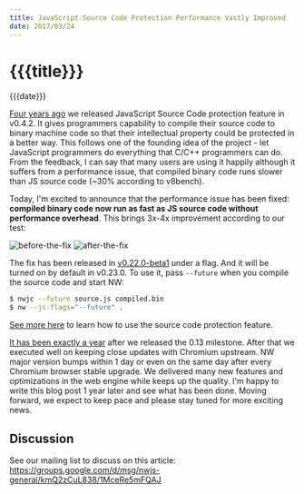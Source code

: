 ```yaml
---
title: JavaScript Source Code Protection Performance Vastly Improved
date: 2017/03/24
---
```

# {{{title}}}
{{{date}}}

[Four years ago](https://github.com/nwjs/nw.js/issues/269#event-37337214) we released JavaScript Source Code protection feature in v0.4.2. It gives programmers capability to compile their source code to binary machine code so that their intellectual property could be protected in a better way. This follows one of the founding idea of the project - let JavaScript programmers do everything that C/C++ programmers can do. From the feedback, I can say that many users are using it happily although it suffers from a performance issue, that compiled binary code runs slower than JS source code (~30% according to v8bench).

Today, I'm excited to announce that the performance issue has been fixed: **compiled binary code now run as fast as JS source code without performance overhead**. This brings 3x-4x improvement according to our test:

![before-the-fix](/images/octane.png "Before the fix")
![after-the-fix](/images/octane-future.png "After the fix")

The fix has been released in [v0.22.0-beta1](v0.22.0-beta1/) under a flag. And it will be turned on by default in v0.23.0. To use it, pass `--future` when you compile the source code and start NW:
```bash
$ nwjc --future source.js compiled.bin
$ nw --js-flags="--future" .
```
[See more here](http://docs.nwjs.io/en/latest/For%20Users/Advanced/Protect%20JavaScript%20Source%20Code/) to learn how to use the source code protection feature.

[It has been exactly a year](/blog/whats-new-in-0.13/) after we released the 0.13 milestone. After that we executed well on keeping close updates with Chromium upstream. NW major version bumps within 1 day or even on the same day after every Chromium browser stable upgrade. We delivered many new features and optimizations in the web engine while keeps up the quality. I'm happy to write this blog post 1 year later and see what has been done. Moving forward, we expect to keep pace and please stay tuned for more exciting news.

## Discussion

See our mailing list to discuss on this article: https://groups.google.com/d/msg/nwjs-general/kmQ2zCuL838/1MceRe5mFQAJ